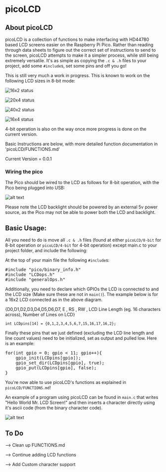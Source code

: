 # picoLCD

## About picoLCD
picoLCD is a collection of functions to make interfacing with HD44780 based LCD screens easier
on the Raspberry Pi Pico. Rather than reading through data sheets to figure out the correct set
of instructions to send to the screen, picoLCD attempts to make it a simpler process, while still being
extremely versatile. It's as simple as copying the `.c & .h` files to your project, add some
`#include`s, set some pins and off you go!

This is still very much a work in progress.
This is known to work on the following LCD sizes in 8-bit mode:

![16x2 status](https://img.shields.io/badge/16x2-Tested-brightgreen)

![20x4 status](https://img.shields.io/badge/20x4-Testing-orange)

![40x2 status](https://img.shields.io/badge/40x2-Testing-orange)

![16x4 status](https://img.shields.io/badge/16x4-Untested-red)

4-bit operation is also on the way once more progress is done on the current version.

Basic Instructions are below, with more detailed function documentation in 'picoLCD/FUNCTIONS.md'

Current Version = 0.0.1
### Wiring the pico

The Pico should be wired to the LCD as follows for 8-bit operation, with the Pico being plugged
into USB:

![alt text](https://raw.githubusercontent.com/zadi15/picoLCD/main/imgs/picoLCD.png)

Please note the LCD backlight should be powered by an external 5v power source, as the Pico may not be able to power both the LCD and
backlight.

## Basic Usage:

All you need to do is move all `.c & .h` files (found at either `picoLCD/8-bit` for 8-bit operation or `picoLCD/4-bit` for 4-bit operation) except main.c to your project folder, and include the following:

At the top of your main file the following `#include`s:

<pre>
#include "pico/binary_info.h"
#include "LCDops.h"
#include "generalOps.h"
</pre>

Additionally, you need to declare which GPIOs the LCD is connected to and the LCD size (Make sure these are not in `main()`). The example below is for a 16x2 LCD connected as in the above diagram.

{D0,D1,D2,D3,D4,D5,D6,D7, E , RS , RW , LCD Line Length (eg. 16 characters across), Number of Lines on LCD}

`int LCDpins[14] = {0,1,2,3,4,5,6,7,15,16,17,16,2};`

Finally these pins that we just defined (excluding the LCD line length and line count values) need to be initialized, set as output and pulled low. Here is an example:

<pre>
for(int gpio = 0; gpio < 11; gpio++){
    gpio_init(LCDpins[gpio]);
    gpio_set_dir(LCDpins[gpio], true);
    gpio_put(LCDpins[gpio], false);
}
</pre>

You're now able to use picoLCD's functions as explained in `picoLCD/FUNCTIONS.md`!

An example of a program using picoLCD can be found in `main.c` that writes "Hello World Mr. LCD Screen!" and then inserts a character directly using it's ascii code (from the binary character code).

![alt text](https://raw.githubusercontent.com/zadi15/picoLCD/main/imgs/LCD.jpg)

## To Do

--> Clean up FUNCTIONS.md

--> Continue adding LCD functions

--> Add Custom character support
